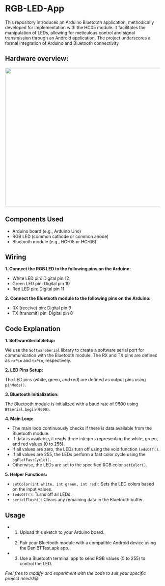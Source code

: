 # RGB-LED-App
This repository introduces an Arduino Bluetooth application, methodically developed for implementation with the HC05 module. It facilitates the manipulation of LEDs, allowing for meticulous control and signal transmission through an Android application. The project underscores a formal integration of Arduino and Bluetooth connectivity

## Hardware overview:
<p align='center'>
  <img src="https://github.com/DenislavTonkov/RGB-LED-App/assets/83066616/376a4b8f-4be7-420c-aa64-7672aa682d2d" width="800" height="450">
</p>

## Components Used
  * Arduino board (e.g., Arduino Uno)
  * RGB LED (common cathode or common anode)
  * Bluetooth module (e.g., HC-05 or HC-06)

## Wiring
**1. Connect the RGB LED to the following pins on the Arduino:**
  * White LED pin: Digital pin 12
  * Green LED pin: Digital pin 10
  * Red LED pin: Digital pin 11

**2. Connect the Bluetooth module to the following pins on the Arduino:**

  * RX (receive) pin: Digital pin 9
  * TX (transmit) pin: Digital pin 8

## Code Explanation
**1. SoftwareSerial Setup:**

We use the `SoftwareSerial` library to create a software serial port for communication with the Bluetooth module.
The RX and TX pins are defined as `rxPin` and `txPin`, respectively.

**2. LED Pins Setup:**

The LED pins (white, green, and red) are defined as output pins using `pinMode()`.

**3. Bluetooth Initialization:**

The Bluetooth module is initialized with a baud rate of 9600 using `BTSerial.begin(9600)`.

**4. Main Loop:**

  * The main loop continuously checks if there is data available from the Bluetooth module.
  * If data is available, it reads three integers representing the white, green, and red values (0 to 255).
  * If all values are zero, the LEDs turn off using the void function `ledsOff()`.
  * If all values are 255, the LEDs perform a fast color cycle using the `bgFlafFastCycle()`.
  * Otherwise, the LEDs are set to the specified RGB color `setColor()`.
    
**5. Helper Functions:**

  * `setColor(int white, int green, int red)`: Sets the LED colors based on the input values.
  * `ledsOff()`: Turns off all LEDs.
  * `serialFlush()`: Clears any remaining data in the Bluetooth buffer.
    
## Usage
* 1. Upload this sketch to your Arduino board.
* 2.  Pair your Bluetooth module with a compatible Android device using the DeniBTTest.apk app.
* 3.  Use a Bluetooth terminal app to send RGB values (0 to 255) to control the LED.

*Feel free to modify and experiment with the code to suit your specific project needs!*😀
